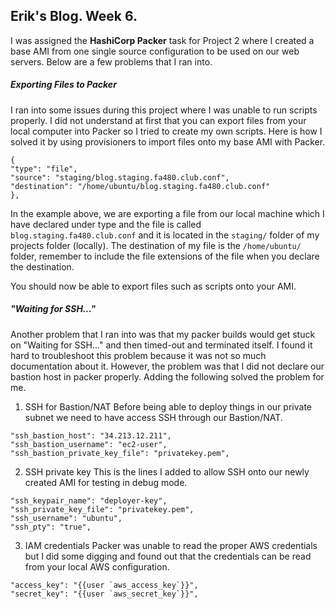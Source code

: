 ## Erik's Blog. Week 6.
I was assigned the **HashiCorp Packer** task for Project 2 where I created a base AMI from one single source configuration to be used on our web servers. Below are a few problems that I ran into.

##### Exporting Files to Packer
I ran into some issues during this project where I was unable to run scripts properly. I did not understand at first that you can export files from your local computer into Packer so I tried to create my own scripts. Here is how I solved it by using provisioners to import files onto my base AMI with Packer.
````
{
"type": "file",
"source": "staging/blog.staging.fa480.club.conf",
"destination": "/home/ubuntu/blog.staging.fa480.club.conf"
},
````
In the example above, we are exporting a file from our local machine which I have declared under type and the file is called `blog.staging.fa480.club.conf` and it is located in the `staging/` folder of my projects folder (locally). The destination of my file is the `/home/ubuntu/` folder, remember to include the file extensions of the file when you declare the destination.

You should now be able to export files such as scripts onto your AMI.

##### "Waiting for SSH..."
Another problem that I ran into was that my packer builds would get stuck on "Waiting for SSH..." and then timed-out and terminated itself. I found it hard to troubleshoot this problem because it was not so much documentation about it. However, the problem was that I did not declare our bastion host in packer properly. Adding the following solved the problem for me.

1. SSH for Bastion/NAT
Before being able to deploy things in our private subnet we need to have access SSH through our Bastion/NAT.
````
"ssh_bastion_host": "34.213.12.211",
"ssh_bastion_username": "ec2-user",
"ssh_bastion_private_key_file": "privatekey.pem",
````

2. SSH private key
This is the lines I added to allow SSH onto our newly created AMI for testing in debug mode.
````
"ssh_keypair_name": "deployer-key",
"ssh_private_key_file": "privatekey.pem",
"ssh_username": "ubuntu",
"ssh_pty": "true",
````
3. IAM credentials
Packer was unable to read the proper AWS credentials but I did some digging and found out that the credentials can be read from your local AWS configuration.
````
"access_key": "{{user `aws_access_key`}}",
"secret_key": "{{user `aws_secret_key`}}",
````
